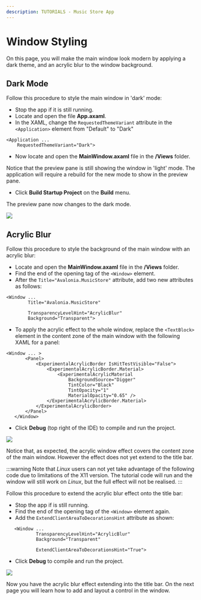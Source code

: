```yaml
---
description: TUTORIALS - Music Store App
---
```


# Window Styling

On this page, you will make the main window look modern by applying a dark theme, and an acrylic blur to the window background.

## Dark Mode

Follow this procedure to style the main window in 'dark' mode:

- Stop the app if it is still running.
- Locate and open the file **App.axaml**.
- In the XAML, change the `RequestedThemeVariant` attribute in the `<Application>` element from "Default" to "Dark"&#x20;

```markup
<Application ...
    RequestedThemeVariant="Dark">
```

- Now locate and open the **MainWindow.axaml** file in the **/Views** folder.

Notice that the preview pane is still showing the window in 'light' mode. The application will require a rebuild for the new mode to show in the preview pane.

- Click **Build Startup Project** on the **Build** menu.

The preview pane now changes to the dark mode.

![](images/dark-mode-preview.png)

## Acrylic Blur

Follow this procedure to style the background of the main window with an acrylic blur:

- Locate and open the **MainWindow.axaml** file in the **/Views** folder.
- Find the end of the opening tag of the `<Window>` element.&#x20;
- After the `Title="Avalonia.MusicStore"` attribute, add two new attributes as follows:

```markup
<Window ...
        Title="Avalonia.MusicStore"

        TransparencyLevelHint="AcrylicBlur"
        Background="Transparent">
```

- To apply the acrylic effect to the whole window, replace the `<TextBlock>` element in the content zone of the main window with the following XAML for a panel:

```markup
<Window ... >
       <Panel>
           <ExperimentalAcrylicBorder IsHitTestVisible="False">
               <ExperimentalAcrylicBorder.Material>
                   <ExperimentalAcrylicMaterial
                       BackgroundSource="Digger"
                       TintColor="Black"
                       TintOpacity="1"
                       MaterialOpacity="0.65" />
               </ExperimentalAcrylicBorder.Material>
           </ExperimentalAcrylicBorder>
       </Panel>
   </Window>
```

- Click **Debug** (top right of the IDE) to compile and run the project.

![](images/acrylic-material.png)

Notice that, as expected, the acrylic window effect covers the content zone of the main window. However the effect does not yet extend to the title bar.

:::warning
Note that _Linux_ users can not yet take advantage of the following code due to limitations of the X11 version. The tutorial code will run and the window will still work on _Linux_, but the full effect will not be realised.
:::

Follow this procedure to extend the acrylic blur effect onto the title bar:

- Stop the app if is still running.
- Find the end of the opening tag of the `<Window>` element again.&#x20;
- Add the `ExtendClientAreaToDecorationsHint` attribute as shown:

```markup
   <Window ...
           TransparencyLevelHint="AcrylicBlur"
           Background="Transparent"

           ExtendClientAreaToDecorationsHint="True">
```

- Click **Debug** to compile and run the project.

![](images/full-acrylic-window.png)

Now you have the acrylic blur effect extending into the title bar. On the next page you will learn how to add and layout a control in the window. &#x20;
